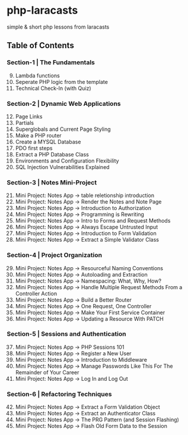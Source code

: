 # php-laracasts

simple &amp; short php lessons from laracasts

## Table of Contents

### Section-1 | The Fundamentals

9. Lambda functions
10. Seperate PHP logic from the template
11. Technical Check-In (with Quiz)

### Section-2 | Dynamic Web Applications

12. Page Links
13. Partials
14. Superglobals and Current Page Styling
15. Make a PHP router
16. Create a MYSQL Database
17. PDO first steps
18. Extract a PHP Database Class
19. Environments and Configuration Flexibility
20. SQL Injection Vulnerabilities Explained

### Section-3 | Notes Mini-Project

21. Mini Project: Notes App -> table reletionship introduction
22. Mini Project: Notes App -> Render the Notes and Note Page
23. Mini Project: Notes App -> Introduction to Authorization
24. Mini Project: Notes App -> Programming is Rewriting
25. Mini Project: Notes App -> Intro to Forms and Request Methods
26. Mini Project: Notes App -> Always Escape Untrusted Input
27. Mini Project: Notes App -> Introduction to Form Validation
28. Mini Project: Notes App -> Extract a Simple Validator Class

### Section-4 | Project Organization

29. Mini Project: Notes App -> Resourceful Naming Conventions
30. Mini Project: Notes App -> Autoloading and Extraction
31. Mini Project: Notes App -> Namespacing: What, Why, How?
32. Mini Project: Notes App -> Handle Multiple Request Methods From a Controller Action
33. Mini Project: Notes App -> Build a Better Router
34. Mini Project: Notes App -> One Request, One Controller
35. Mini Project: Notes App -> Make Your First Service Container
36. Mini Project: Notes App -> Updating a Resource With PATCH

### Section-5 | Sessions and Authentication

37. Mini Project: Notes App -> PHP Sessions 101
38. Mini Project: Notes App -> Register a New User
39. Mini Project: Notes App -> Introduction to Middleware
40. Mini Project: Notes App -> Manage Passwords Like This For The Remainder of Your Career
41. Mini Project: Notes App -> Log In and Log Out

### Section-6 | Refactoring Techniques

42. Mini Project: Notes App -> Extract a Form Validation Object
43. Mini Project: Notes App -> Extract an Authenticator Class
44. Mini Project: Notes App -> The PRG Pattern (and Session Flashing)
45. Mini Project: Notes App -> Flash Old Form Data to the Session
